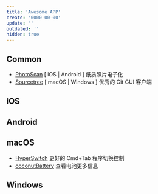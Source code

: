 ```yaml
---
title: 'Awesome APP'
create: '0000-00-00'
update: ''
outdated: ''
hidden: true
---
```


## Common

- [PhotoScan](https://www.google.com/photos/scan/) [ iOS | Android ] 纸质照片电子化
- [Sourcetree](https://www.sourcetreeapp.com/) [ macOS | Windows ] 优秀的 Git GUI 客户端

## iOS

## Android

## macOS

- [HyperSwitch](https://bahoom.com/hyperswitch/) 更好的 Cmd+Tab 程序切换控制
- [coconutBattery](https://www.coconut-flavour.com/coconutbattery/index.html) 查看电池更多信息

## Windows
